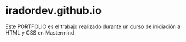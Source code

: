 # iradordev.github.io

Este PORTFOLIO es el trabajo realizado durante un curso de iniciación a HTML y CSS en Mastermind.
